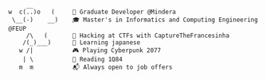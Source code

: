          __            
    w  c(..)o   (     🔨 Graduate Developer @Mindera
     \__(-)    __)    🎓 Master's in Informatics and Computing Engineering @FEUP
         /\   (       🚩 Hacking at CTFs with CaptureTheFrancesinha
        /(_)___)      🌸 Learning japanese
       w /|           🎮 Playing Cyberpunk 2077
        | \           📖 Reading 1Q84
       m  m           📬 Always open to job offers

<!--
**GambuzX/GambuzX** is a ✨ _special_ ✨ repository because its `README.md` (this file) appears on your GitHub profile.

Here are some ideas to get you started:

- 🔭 I’m currently working on ...
- 🌱 I’m currently learning ...
- 👯 I’m looking to collaborate on ...
- 🤔 I’m looking for help with ...
- 💬 Ask me about ...
- 📫 How to reach me: ...
- 😄 Pronouns: ...
- ⚡ Fun fact: ...
-->
